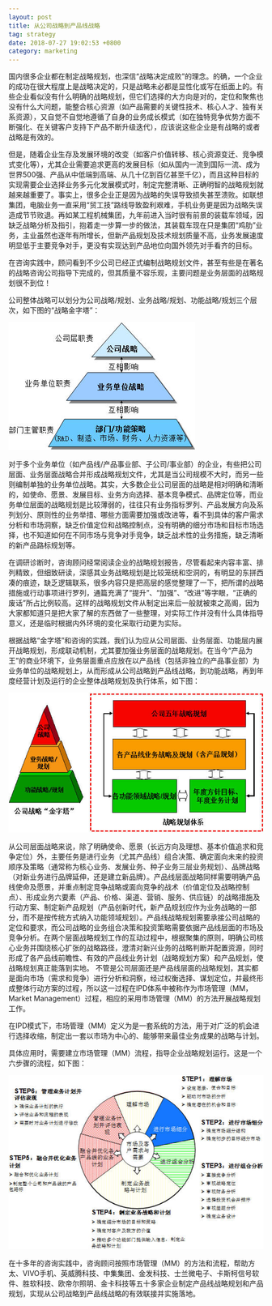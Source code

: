 ```yaml
---
layout: post
title: 从公司战略到产品线战略
tag: strategy
date: 2018-07-27 19:02:53 +0800
category: marketing
---
```



国内很多企业都在制定战略规划，也深信“战略决定成败”的理念。的确，一个企业的成功在很大程度上是战略决定的，只是战略未必都是显性化或写在纸面上的。有些企业看似没有什么明确的战略规划，但它们选择的大方向是对的，定位和聚焦也没有什么大问题，能整合核心资源（如产品需要的关键性技术、核心人才、独有关系资源），又自觉不自觉地遵循了自身的业务成长模式（如在独特竞争优势方面不断强化、在关键客户支持下产品不断升级迭代），应该说这些企业是有战略的或者战略是有效的。

但是，随着企业生存及发展环境的改变（如客户价值转移、核心资源变迁、竞争模式变化等），尤其企业需要追求更高的发展目标（如从国内一流到国际一流、成为世界500强、产品从中低端到高端、从几十亿到百亿甚至千亿），而且这种目标的实现需要企业选择业务多元化发展模式时，制定完整清晰、正确明智的战略规划就越来越重要了。事实上，很多企业正是因为战略的失误导致损失甚至溃败。如联想集团，电脑业务一直采用“贸工技”路线导致盈利艰难，手机业务更是因为战略失误造成节节败退。再如某工程机械集团，九年前进入当时很有前景的装载车领域，因缺乏战略分析及指引，抱着走一步算一步的做法，其装载车现在只是集团“鸡肋”业务，主业虽然也逐年有所增长，但新产品规划及技术规划质量不高，业务发展速度明显低于主要竞争对手，更没有实现达到产品地位向国外领先对手看齐的目标。

在咨询实践中，顾问看到不少公司已经正式编制战略规划文件，甚至有些是在著名的战略咨询公司指导下完成的，但其质量不容乐观，主要问题是业务层面的战略规划很不到位！

公司整体战略可以划分为公司战略/规划、业务战略/规划、功能战略/规划三个层次，如下图的“战略金字塔”：


![从公司战略到产品战略（新）1](/img/productstratagy1.jpg)


对于多个业务单位（如产品线/产品事业部、子公司/事业部）的企业，有些把公司层面、业务层面战略合并形成战略规划文件，尤其是当公司规模不大时，而另一些则编制单独的业务单位战略。其实，大多数企业公司层面的战略是相对明确和清晰的，如使命、愿景、发展目标、业务方向选择、基本竞争模式、品牌定位等，而业务单位层面的战略规划是比较薄弱的，往往只有业务指标罗列、产品发展方向及系列划分、原则性的业务举措、哪些方面需要加强或改进等，看不到具体的客户需求分析和市场洞察，缺乏价值定位和战略控制点，没有明确的细分市场和目标市场选择，也不知道如何在不同市场与竞争对手竞争，缺乏战术性的业务措施，缺乏清晰的新产品路标规划等。

在调研诊断时，咨询顾问经常阅读企业的战略规划报告，尽管看起来内容丰富、排列精致，但细致研读，深感其业务战略规划是比较笼统和空洞的，有明显的东拼西凑的痕迹，缺乏逻辑联系，很多内容只是把高层的感觉整理了一下，把所谓的战略措施或行动事项进行罗列，通篇充满了“提升”、“加强”、“改进”等字眼，“正确的废话”所占比例较高。这样的战略规划文件从制定出来后一般就被束之高阁，因为大家都知道只是把大家了解的东西做了一些整理，对实际工作并没有什么具体指导意义，还是临时根据内外环境的变化采取行动更为实际。

根据战略“金字塔”和咨询的实践，我们认为应从公司层面、业务层面、功能层内展开战略规划，形成联动机制，尤其要加强业务层面的战略规划。在当今“产品为王”的商业环境下，业务层面重点应放在以产品线（包括非独立的产品事业部）为业务单位的战略规划上，从而形成从公司战略到产品线战略，到功能战略，再到年度经营计划及运行的企业整体战略规划及执行体系，如下图：


![从公司战略到产品战略（新）2](/img/productstratagy2.jpg)


从公司层面战略来说，除了明确使命、愿景（长远方向及理想、基本价值追求和竞争定位）外，主要任务是进行业务（尤其产品线）组合决策、确定面向未来的投资顺序及策略（通常称为核心业务、发展业务、种子业务三层业务规划）、品牌战略（对新业务进行品牌延伸，还是建立新品牌）。产品线层面战略同样需要明确产品线使命及愿景，并重点制定竞争战略或面向竞争的战术（价值定位及战略控制点）、形成业务六要素（产品、价格、渠道、营销、服务、供应链）的战略措施及行动方案、制定新产品规划（产品创新时代，新产品规划应作为业务战略的一部分，而不是按传统方式纳入功能领域规划）。产品线战略规划需要承接公司战略的定位和要求，而公司战略的业务组合决策和投资策略需要依据产品线层面的市场及竞争分析。在两个层面战略规划工作的互动过程中，根据聚集的原则，明确公司核心业务并围绕核心扩张的战略路径，澄清对新兴业务的战略判断并配置资源，同时形成了各产品线前瞻性、有效的产品线业务计划（战略规划方案）和产品规划，使战略规划真正能落到实地。
不管是公司层面还是产品线层面的战略规划，其实都是面向市场（需求和竞争）进行分析和洞察，经过权衡选择、谋划定位，并最终形成整体行动方案的过程，所以这一过程在IPD体系中被称作为市场管理（MM，Market Management）过程，相应的采用市场管理（MM）的方法开展战略规划工作。

在IPD模式下，市场管理（MM）定义为是一套系统的方法，用于对广泛的机会进行选择收缩，制定出一套以市场为中心的、能够带来最佳业务成果的战略与计划。

具体应用时，需要建立市场管理（MM）流程，指导企业战略规划运行。这是一个六步骤的流程，如下图：


![从公司战略到产品战略（新）3](/img/productstratagy3.jpg)


在十多年的咨询实践中，咨询顾问按照市场管理（MM）的方法和流程，帮助方太、VIVO手机、英威腾科技、中集集团、金发科技、士兰微电子、卡斯柯信号软件、胜软科技、欧帝尔照明、金卡科技等五十多家企业制定产品线战略规划和产品规划，实现从公司战略到产品线战略的有效联接并实施落地。
